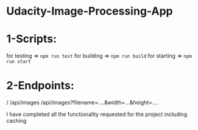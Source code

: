 # Udacity-Image-Processing-App
# 1-Scripts:
 for testing => `npm run test`
 for building => `npm run build`
 for starting => `npm run start`

# 2-Endpoints:
 /
 /api/images
 /api/images?filename=....&width=...&height=....

I have completed all the functionality requested for the 
project including caching 
